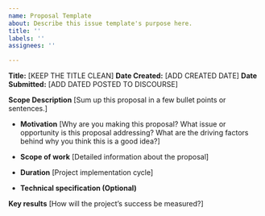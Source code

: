 ```yaml
---
name: Proposal Template
about: Describe this issue template's purpose here.
title: ''
labels: ''
assignees: ''

---
```


**Title:** [KEEP THE TITLE CLEAN]
**Date Created:** [ADD CREATED DATE]
**Date Submitted:** [ADD DATED POSTED TO DISCOURSE]

**Scope Description**
[Sum up this proposal in a few bullet points or sentences.]

- **Motivation**
[Why are you making this proposal? What issue or opportunity is this proposal addressing? What are the driving factors behind why you think this is a good idea?]

- **Scope of work**
[Detailed information about the proposal]

- **Duration**
[Project implementation cycle]

- **Technical specification (Optional)**

**Key results**
[How will the project’s success be measured?]
